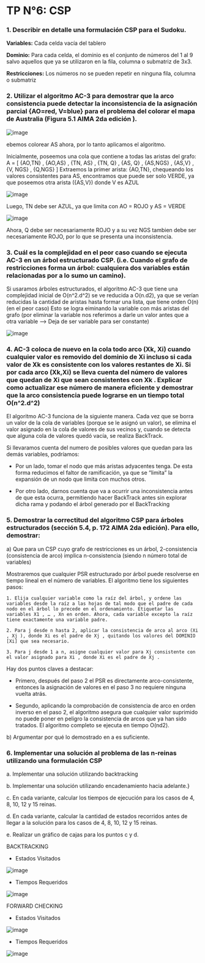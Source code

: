 # TP N°6: CSP
### 1. Describir en detalle una formulación CSP para el Sudoku.
   **Variables:** Cada celda vacía del tablero
   
   **Dominio:** Para cada celda, el dominio es el conjunto de números del 1 al 9 salvo aquellos que ya se utilizaron en la fila, columna o submatriz de 3x3.
   
   **Restricciones:** Los números no se pueden repetir en ninguna fila, columna o submatriz
   
### 2. Utilizar el algoritmo AC-3 para demostrar que la arco consistencia puede detectar la inconsistencia de la asignación parcial {AO=red, V=blue} para el problema del colorar el mapa de Australia (Figura 5.1 AIMA 2da edición ).
![image](https://user-images.githubusercontent.com/63267942/136437736-d2554470-69b5-422d-a03c-825b0fee380e.png)

ebemos colorear AS ahora, por lo tanto aplicamos el algoritmo.

Inicialmente, poseemos una cola que contiene a todas las aristas del grafo:
A = [ {AO,TN} , {AO,AS} , {TN, AS} , {TN, Q} , {AS, Q} , {AS,NGS} , {AS,V} , {V, NGS} , {Q,NGS} ]
Extraemos la primer arista: {AO,TN}, chequeando los valores consistentes para AS, encontramos que puede ser solo VERDE, ya que poseemos otra arista ({AS,V}) donde V es AZUL

![image](https://user-images.githubusercontent.com/63267942/136437932-bfd53f1b-24ff-4f65-b1d2-20af01ce5c51.png)

Luego, TN debe ser AZUL, ya que limita con AO = ROJO y AS = VERDE

![image](https://user-images.githubusercontent.com/63267942/136437963-8feebe6e-125a-4152-8724-2203e6f9a161.png)

Ahora, Q debe ser necesariamente ROJO y a su vez NGS tambien debe ser necesariamente ROJO, por lo que se presenta una inconsistencia.

### 3. Cuál es la complejidad en el peor caso cuando se ejecuta AC-3 en un árbol estructurado CSP. (i.e. Cuando el grafo de restricciones forma un árbol: cualquiera dos variables están relacionadas por a lo sumo un camino).
Si usaramos árboles estructurados, el algoritmo AC-3 que tiene una complejidad inicial de O(n^2.d^2) se ve reducida a O(n.d2), ya que se verían reducidas la cantidad de aristas hasta formar una lista, que tiene orden O(n) (en el peor caso)
Esto se logra eiminando la variable con más aristas del grafo (por eliminar la variable nos referimos a darle un valor antes que a otra variable --> Deja de ser variable para ser constante)

![image](https://user-images.githubusercontent.com/63267942/136438789-b0a21d30-c261-4dde-ab81-d8f6ae4a0f87.png)

### 4. AC-3 coloca de nuevo en la cola todo arco (Xk, Xi) cuando cualquier valor es removido del dominio de Xi incluso si cada valor de Xk es consistente con los valores restantes de Xi. Si por cada arco (Xk,Xi) se lleva cuenta del número de valores que quedan de Xi que sean consistentes con Xk . Explicar como actualizar ese número de manera eficiente y demostrar que la arco consistencia puede lograrse en un tiempo total O(n^2.d^2)
El algoritmo AC-3 funciona de la siguiente manera.
Cada vez que se borra un valor de la cola de variables (porque se le asignó un valor), se elimina el valor asignado en la cola de valores de sus vecinos y, cuando se detecta que alguna cola de valores quedó vacía, se realiza BackTrack.

Si llevaramos cuenta del numero de posibles valores que quedan para las demás variables, podríamos:

- Por un lado, tomar el nodo que más aristas adyacentes tenga. De esta forma reducimos el faltor de ramificación, ya que se “limita” la expansión de un nodo que limita con muchos otros.

- Por otro lado, darnos cuenta que va a ocurrir una inconsistencia antes de que esta ocurra, permitiendo hacer BackTrack antes sin explorar dicha rama y podando el árbol generado por el BackTracking
       
### 5. Demostrar la correctitud del algoritmo CSP para  árboles estructurados (sección 5.4, p. 172 AIMA 2da edición). Para ello, demostrar: 

  a) Que para un CSP cuyo grafo de restricciones es un árbol, 2-consistencia (consistencia de arco) implica n-consistencia (siendo n número total de variables)
  
   Mostraremos que cualquier PSR estructurado por árbol puede resolverse en tiempo lineal en el número de variables. El algoritmo tiene los siguientes pasos:

    1. Elija cualquier variable como la raíz del árbol, y ordene las variables desde la raíz a las hojas de tal modo que el padre de cada nodo en el árbol lo precede en el ordenamiento. Etiquetar las variables X1 , … , Xn en orden. Ahora, cada variable excepto la raíz tiene exactamente una variable padre.

    2. Para j desde n hasta 2, aplicar la consistencia de arco al arco (Xi , Xj ), donde Xi es el padre de Xj , quitando los valores del DOMINIO [Xi] que sea necesario.
       
    3. Para j desde 1 a n, asigne cualquier valor para Xj consistente con el valor asignado para Xi , donde Xi es el padre de Xj . 
       
   Hay dos puntos claves a destacar:
      
   - Primero, después del paso 2 el PSR es directamente arco-consistente, entonces la asignación de valores en el paso 3 no requiere ninguna vuelta atrás.  

   - Segundo, aplicando la comprobación de consistencia de arco en orden inverso en el paso 2, el algoritmo asegura que cualquier valor suprimido no puede poner en peligro la consistencia de arcos que ya han sido tratados. El algoritmo completo se ejecuta en tiempo O(nd2).
  
  b) Argumentar por qué lo demostrado en a es suficiente. 
  
### 6. Implementar una solución al problema de las n-reinas utilizando una formulación CSP

  a. Implementar una solución utilizando backtracking

  b. Implementar una solución utilizando encadenamiento hacia adelante.}
  
  c. En cada variante, calcular los tiempos de ejecución para los casos de 4, 8, 10, 12 y 15 reinas.

  d. En cada variante, calcular la cantidad de estados recorridos antes de llegar a la solución para los casos de 4, 8, 10, 12 y 15 reinas.

  e. Realizar un gráfico de cajas para los puntos c y d.
  
  BACKTRACKING
  - Estados Visitados
  
![image](https://user-images.githubusercontent.com/63267942/136440439-5b525f27-271c-4a3f-a1a1-94bbad0b99a0.png)
  
  - Tiempos Requeridos

![image](https://user-images.githubusercontent.com/63267942/136440456-d0bc265e-8169-44a1-b7e4-c062096b5ed7.png)
        

  FORWARD CHECKING
  - Estados Visitados

![image](https://user-images.githubusercontent.com/63267942/136440471-527476a7-bded-48b8-baa4-ad43a84684d6.png)

  - Tiempos Requeridos 

![image](https://user-images.githubusercontent.com/63267942/136440510-a7277d03-d1fb-44eb-be8b-eac62e8b31c7.png)
        
